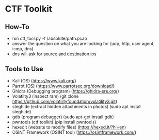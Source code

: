 # CTF Toolkit

## How-To
- run ctf_tool.py -f /absolute/path.pcap
- answer the question on what you are looking for (udp, http, user agent, icmp, dns)
- dns will ask for source and destination ips

## Tools to Use
- Kali (OS) (https://www.kali.org/)
- Parrot (OS) (https://www.parrotsec.org/download/)
- Ghidra (Debugging program) (https://ghidra-sre.org/)
- Volatilty3 (inspect ram) (git clone https://github.com/volatilityfoundation/volatility3.git)
- steghide (extract hidden attachments in photos) (sudo apt install steghide)
- gdb (program debugger) (sudo apt-get install gdb)
- pwntools (ctf toolkit) (pip install pwntools)
- hexedit (website to modify files) (https://hexed.it/?hl=en)
- OSINT Framework (OSINT tool) (https://osintframework.com/)


